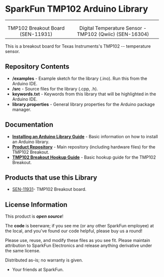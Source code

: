 SparkFun TMP102 Arduino Library
======================

<table class="table table-hover table-striped table-bordered">
    <tr>
        <th class="text-center"> 
        </th>
        <th class="text-center">
        </th>
    </tr>
    <tr align="center">
        <td><a href="https://www.sparkfun.com/products/11931"><img src="https://cdn.sparkfun.com/assets/parts/1/0/5/9/3/13314-01a.jpg" alt=""></a></td>
        <td><a href="https://www.sparkfun.com/products/16304"><img src="https://cdn.sparkfun.com/r/500-500/assets/parts/1/5/0/0/7/16304-SparkFun_Digital_Temperature_Sensor_-_TMP102__Qwiic_-01.jpg" alt=""></a></td>
    </tr>
    <tr align="center">
        <td>TMP102 Breakout Board (SEN-11931)</td>
        <td>Digital Temperature Sensor - TMP102 (Qwiic) (SEN-16304)</td>
    </tr>
</table>

This is a breakout board for Texas Instruments's TMP102 -- temperature sensor.

Repository Contents
-------------------
* **/examples** - Example sketch for the library (.ino). Run this from the Arduino IDE.
* **/src** - Source files for the library (.cpp, .h).
* **keywords.txt** - Keywords from this library that will be highlighted in the Arduino IDE.
* **library.properties** - General library properties for the Arduino package manager.

Documentation
--------------

* **[Installing an Arduino Library Guide](https://learn.sparkfun.com/tutorials/installing-an-arduino-library)** - Basic information on how to install an Arduino library.
* **[Product Repository](https://github.com/sparkfun/Digital_Temperature_Sensor_Breakout_-_TMP102)** - Main repository (including hardware files) for the TMP102 Breakout.
* **[TMP102 Breakout Hookup Guide](https://learn.sparkfun.com/tutorials/tmp102-digital-temperature-sensor-hookup-guide)** - Basic hookup guide for the TMP102 Breakout.

Products that use this Library
---------------------------------

* [SEN-11931](https://www.sparkfun.com/products/13314)- TMP102 Breakout board.


License Information
-------------------

This product is _**open source**_!

The **code** is beerware; if you see me (or any other SparkFun employee) at the local, and you've found our code helpful, please buy us a round!

Please use, reuse, and modify these files as you see fit. Please maintain attribution to SparkFun Electronics and release anything derivative under the same license.

Distributed as-is; no warranty is given.

- Your friends at SparkFun.
